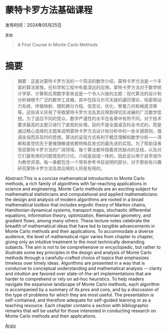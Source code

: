 # 蒙特卡罗方法基础课程

发布时间：2024年05月25日

`其他`

> A First Course in Monte Carlo Methods

# 摘要

> 摘要：这是对蒙特卡罗方法的一个简洁的数学介绍，蒙特卡罗方法是一个丰富的算法家族，在科学和工程中有着深远的应用。蒙特卡罗方法对于数学统计学家、计算和应用数学家来说是一个令人兴奋的主题：现代算法的设计和分析植根于广泛的数学工具箱，其中包括马尔可夫链的遍历理论、哈密顿动力系统、传输映射、随机微分方程、信息论、优化、黎曼几何和梯度流等等。这些讲义庆祝了导致蒙特卡罗方法及其应用取得切实进展的广泛数学思想。为了适应不同的受众，数学严谨性的水平在各章中有所不同，对于技术要求最高的主题只进行了直观的处理。目的不是全面或百科全书式的，而是通过精心选择的主题来说明蒙特卡罗方法设计和分析中的一些关键原则，强调永恒而非及时的思想。算法的呈现方式有利于概念理解和数学分析——清晰和直觉优先于更难理解或依赖特殊启发式的最先进的实现。为了帮助读者驾驭蒙特卡罗方法的广阔领域，每个算法都伴随着其优缺点的总结，以及对它们最有用的问题类型的讨论。介绍是自成一体的，因此足以用于自学或作为教学资源。每一章都包含一个带有参考书目说明的部分，对于那些有兴趣研究蒙特卡罗方法及其应用的人将是有用的。

> 
Abstract:This is a concise mathematical introduction to Monte Carlo methods, a rich family of algorithms with far-reaching applications in science and engineering. Monte Carlo methods are an exciting subject for mathematical statisticians and computational and applied mathematicians: the design and analysis of modern algorithms are rooted in a broad mathematical toolbox that includes ergodic theory of Markov chains, Hamiltonian dynamical systems, transport maps, stochastic differential equations, information theory, optimization, Riemannian geometry, and gradient flows, among many others. These lecture notes celebrate the breadth of mathematical ideas that have led to tangible advancements in Monte Carlo methods and their applications. To accommodate a diverse audience, the level of mathematical rigor varies from chapter to chapter, giving only an intuitive treatment to the most technically demanding subjects. The aim is not to be comprehensive or encyclopedic, but rather to illustrate some key principles in the design and analysis of Monte Carlo methods through a carefully-crafted choice of topics that emphasizes timeless over timely ideas. Algorithms are presented in a way that is conducive to conceptual understanding and mathematical analysis -- clarity and intuition are favored over state-of-the-art implementations that are harder to comprehend or rely on ad-hoc heuristics. To help readers navigate the expansive landscape of Monte Carlo methods, each algorithm is accompanied by a summary of its pros and cons, and by a discussion of the type of problems for which they are most useful. The presentation is self-contained, and therefore adequate for self-guided learning or as a teaching resource. Each chapter contains a section with bibliographic remarks that will be useful for those interested in conducting research on Monte Carlo methods and their applications.
    

[Arxiv](https://arxiv.org/pdf/2405.16359)